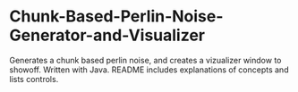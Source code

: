 # Chunk-Based-Perlin-Noise-Generator-and-Visualizer
Generates a chunk based perlin noise, and creates a vizualizer window to showoff. Written with Java. README includes explanations of concepts and lists controls. 
